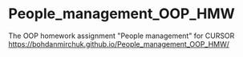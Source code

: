 # People_management_OOP_HMW
The OOP homework assignment "People management" for CURSOR
https://bohdanmirchuk.github.io/People_management_OOP_HMW/
